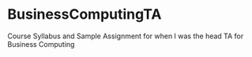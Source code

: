 # BusinessComputingTA
Course Syllabus and Sample Assignment for when I was the head TA for Business Computing
